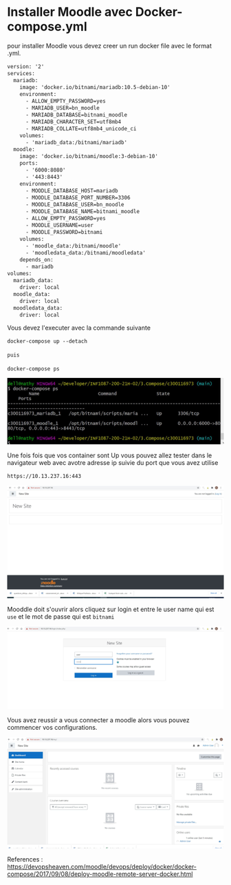 # Installer Moodle avec Docker-compose.yml

pour installer Moodle vous devez creer un run docker file avec le format .yml. 


```
version: '2'
services:
  mariadb:
    image: 'docker.io/bitnami/mariadb:10.5-debian-10'
    environment:
      - ALLOW_EMPTY_PASSWORD=yes
      - MARIADB_USER=bn_moodle
      - MARIADB_DATABASE=bitnami_moodle
      - MARIADB_CHARACTER_SET=utf8mb4
      - MARIADB_COLLATE=utf8mb4_unicode_ci
    volumes:
      - 'mariadb_data:/bitnami/mariadb'
  moodle:
    image: 'docker.io/bitnami/moodle:3-debian-10'
    ports:
      - '6000:8080'
      - '443:8443'
    environment:
      - MOODLE_DATABASE_HOST=mariadb
      - MOODLE_DATABASE_PORT_NUMBER=3306
      - MOODLE_DATABASE_USER=bn_moodle
      - MOODLE_DATABASE_NAME=bitnami_moodle
      - ALLOW_EMPTY_PASSWORD=yes
      - MOODLE_USERNAME=user
      - MOODLE_PASSWORD=bitnami
    volumes:
      - 'moodle_data:/bitnami/moodle'  
      - 'moodledata_data:/bitnami/moodledata'
    depends_on:
      - mariadb
volumes:
  mariadb_data:
    driver: local
  moodle_data:
    driver: local
  moodledata_data:
    driver: local

```

Vous devez l'executer avec la commande suivante

``` 
docker-compose up --detach

puis

docker-compose ps

```

![image](d1.JPG)

Une fois fois que vos container sont Up vous pouvez allez tester dans le navigateur web avec avotre adresse ip suivie du port que vous avez utilise

```
https://10.13.237.16:443
```

![image](d4.JPG)

Mooddle doit s'ouvrir alors cliquez sur login et entre le user name qui est `use` et le mot de passe qui est `bitnami`

![image](d5.JPG)


Vous avez reussir a vous connecter a moodle alors vous pouvez commencer vos configurations.

![image](d3.JPG)

References : https://devopsheaven.com/moodle/devops/deploy/docker/docker-compose/2017/09/08/deploy-moodle-remote-server-docker.html
